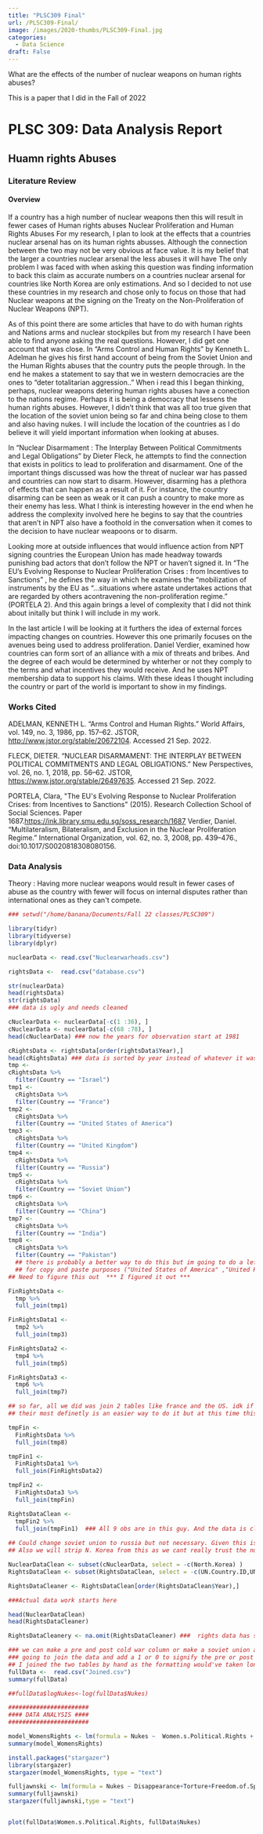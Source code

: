 ```yaml
---
title: "PLSC309 Final"
url: /PLSC309-Final/
image: /images/2020-thumbs/PLSC309-Final.jpg
categories:
  - Data Science
draft: False
---
```


What are the effects of the number of nuclear weapons on human rights abuses?
<!--more-->
This is a paper that I did in the Fall of 2022

# PLSC 309: Data Analysis Report 
## Huamn rights Abuses 
### Literature Review
#### Overview
  If a country has a high number of nuclear weapons then this will result in fewer cases of Human rights abuses
Nuclear Proliferation and Human Rights Abuses 
For my research, I plan to look at the effects that a countries nuclear arsenal has on its human rights abusses. Although the connection between the two may not be very obvious at face value. It is my belief that the larger a countries nuclear arsenal the less abuses it will have 
The only problem I was faced with when asking this question was finding information to back this claim as accurate numbers on a countries nuclear arsenal for countries like North Korea are only estimations. And so I decided to not use these countries in my research and chose only to focus on those that had Nuclear weapons at the signing on the Treaty on the Non-Proliferation of Nuclear Weapons (NPT).

  As of this point there are some articles that have to do with human rights and Nations arms and nuclear stockpiles but from my research I have been able to find anyone asking the real questions. However, I did get one account that was close. In “Arms Control and Human Rights” by Kenneth L. Adelman he gives his first hand account of being from the Soviet Union and the Human Rights abuses that the country puts the people through.  In the end he makes a statement to say that we in western democracies are the ones to “deter totalitarian aggression..” When i read this I began thinking, perhaps, nuclear weapons detering human rights abuses have a conection to the nations regime. Perhaps it is being a democracy that lessens the human rights abuses. However, I didn’t think that was all too true given that the location of the soviet union being so far and china being close to them and also having nukes. I will include the location of the countries as I do believe it will yield important information when looking at abuses.

  In “Nuclear Disarmament : The Interplay Between Political Commitments and Legal Obligations” by Dieter Fleck, he attempts to  find the connection that exists in politics to lead to proliferation and disarmament. One of the important things discussed was how the threat of nuclear war has passed and countries can now start to disarm. However, disarming has a plethora of effects that can happen as a result of it. For instance, the country disarming can be seen as weak or it can push a country to make more as their enemy has less. What I think is interesting however in the end when he address the complexity involved here he begins to say that the countries that aren’t in NPT also have a foothold in the conversation when it comes to the decision to have nuclear weapoons or to disarm. 

  Looking more at outside influences that would influence action from NPT signing countries the European Union has made headway towards punishing bad actors that don’t follow the NPT or haven’t signed it. In “The EU’s Evolving Response to Nuclear Proliferation Crises : from Incentives to Sanctions” , he defines the way in which he examines the “mobilization of instruments by the EU as “...situations where astate undertakes actions that are regarded by others acontravening the non-proliferation regime.” (PORTELA 2). And this again brings a level of complexity that I did not think about initally but think I will include in my work. 

  In the last article I will be looking at it furthers the idea of external forces impacting changes on countries. However this one primarily focuses on the avenues being used to address proliferation. Daniel Verdier, examined how countries can form sort of an alliance with a mix of threats and bribes. And the degree of each would be determined by whterher or not they comply to the terms and what incentives they would receive. And he uses NPT membership data to support his claims. With these ideas I thought including the country or part of the world is important to show in my findings. 

### Works Cited
ADELMAN, KENNETH L. “Arms Control and Human Rights.” World Affairs, vol. 149, no. 3, 1986, pp. 157–62. JSTOR, http://www.jstor.org/stable/20672104. Accessed 21 Sep. 2022.

FLECK, DIETER. “NUCLEAR DISARMAMENT: THE INTERPLAY BETWEEN POLITICAL COMMITMENTS AND LEGAL OBLIGATIONS.” New Perspectives, vol. 26, no. 1, 2018, pp. 56–62. JSTOR, https://www.jstor.org/stable/26497635. Accessed 21 Sep. 2022.

PORTELA, Clara, "The EU's Evolving Response to Nuclear Proliferation Crises: from Incentives to Sanctions" (2015). Research Collection School of Social Sciences. Paper 1687.https://ink.library.smu.edu.sg/soss_research/1687
Verdier, Daniel. “Multilateralism, Bilateralism, and Exclusion in the Nuclear Proliferation Regime.” International Organization, vol. 62, no. 3, 2008, pp. 439–476., doi:10.1017/S0020818308080156.

### Data Analysis 
Theory : Having more nuclear weapons would result in fewer cases of abuse as the country with fewer
will focus on internal disputes rather than international ones as they can't compete.

```r
### setwd("/home/banana/Documents/Fall 22 classes/PLSC309")

library(tidyr)
library(tidyverse)
library(dplyr)
```
```r
nuclearData <- read.csv("Nuclearwarheads.csv") 

rightsData <-  read.csv("database.csv")
```
```r
str(nuclearData)
head(rightsData)
str(rightsData)
### data is ugly and needs cleaned
```

```r
cNuclearData <- nuclearData[-c(1 :36), ] 
cNuclearData <- nuclearData[-c(68 :78), ] 
head(cNuclearData) ### now the years for observation start at 1981
```
```r
cRightsData <- rightsData[order(rightsData$Year),] 
head(cRightsData) ### data is sorted by year instead of whatever it was before 
tmp <- 
cRightsData %>%
  filter(Country == "Israel")
tmp1 <- 
  cRightsData %>%
  filter(Country == "France")
tmp2 <- 
  cRightsData %>%
  filter(Country == "United States of America") 
tmp3 <- 
  cRightsData %>%
  filter(Country == "United Kingdom") 
tmp4 <- 
  cRightsData %>%
  filter(Country == "Russia") 
tmp5 <- 
  cRightsData %>%
  filter(Country == "Soviet Union") 
tmp6 <- 
  cRightsData %>%
  filter(Country == "China") 
tmp7 <- 
  cRightsData %>%
  filter(Country == "India") 
tmp8 <- 
  cRightsData %>%
  filter(Country == "Pakistan") 
  ## there is probably a better way to do this but im going to do a left join and call it a day 
  ## for copy and paste purposes ("United States of America" ,"United Kingdom " , "France", "Russia", "Isreal","India", "Pakistan", "Soviet Union", "China")
## Need to figure this out  *** I figured it out *** 

```

```r
FinRightsData <-
  tmp %>%
  full_join(tmp1) 

FinRightsData1 <-
  tmp2 %>%
  full_join(tmp3)

FinRightsData2 <-
  tmp4 %>% 
  full_join(tmp5)

FinRightsData3 <-
  tmp6 %>%
  full_join(tmp7)

## so far, all we did was join 2 tables like france and the US. idk if those were joined but thats an example
## their most definetly is an easier way to do it but at this time this is what we are doing
```

```r
tmpFin <-
  FinRightsData %>% 
  full_join(tmp8)

tmpFin1 <-
  FinRightsData1 %>%
  full_join(FinRightsData2)

tmpFin2 <-
  FinRightsData3 %>%
  full_join(tmpFin)

RightsDataClean <-
  tmpFin2 %>%
  full_join(tmpFin1)  ### All 9 obs are in this guy. And the data is cleaned and wrangled 
  
## Could change soviet union to russia but not necessary. Given this is a historical differentiation
## Also we will strip N. Korea from this as we cant really trust the numbers and they would be approximations 
```

```r
NuclearDataClean <- subset(cNuclearData, select = -c(North.Korea) )
RightsDataClean <- subset(RightsDataClean, select = -c(UN.Country.ID,UN.Region,UN.Subregion))

RightsDataCleaner <- RightsDataClean[order(RightsDataClean$Year),] 
```
```r
###Actual data work starts here 

head(NuclearDataClean)
head(RightsDataCleaner)

RightsDataCleanery <- na.omit(RightsDataCleaner) ###  rights data has soviet union and russia
```
```r
### we can make a pre and post cold war column or make a soviet union and russia column and decide how to proceed from there
### going to join the data and add a 1 or 0 to signify the pre or post cold war
## I joined the two tables by hand as the formatting would've taken longer to fix 
fullData <-  read.csv("Joined.csv")
summary(fullData)

##fullData$logNukes<-log(fullData$Nukes)
```
```r
#######################
#### DATA ANALYSIS ####
#######################

model_WomensRights <- lm(formula = Nukes ~  Women.s.Political.Rights + Women.s.Social.Rights +Women.s.Economic.Rights, data = fullData)
summary(model_WomensRights)

install.packages("stargazer")
library(stargazer)
stargazer(model_WomensRights, type = "text")

fulljawnski <- lm(formula = Nukes ~ Disappearance+Torture+Freedom.of.Speech+Women.s.Political.Rights+Extrajudicial.Killing+Freedom.of.Religion..New.,data = fullData)
summary(fulljawnski)
stargazer(fulljawnski,type = "text")


plot(fullData$Women.s.Political.Rights, fullData$Nukes)
```

